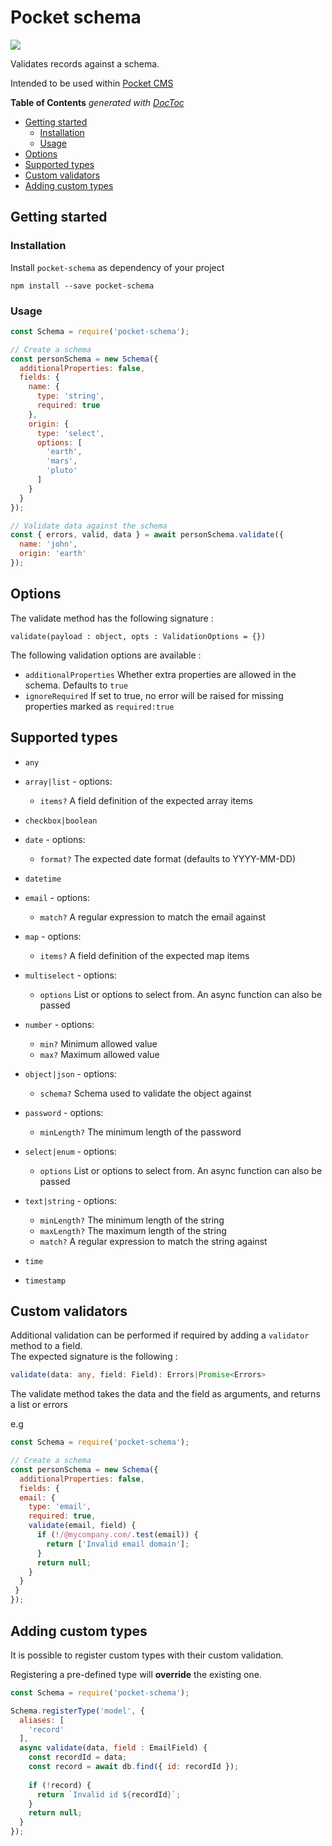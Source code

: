# Pocket schema

![](https://travis-ci.org/patrixr/pocket-cms.svg?branch=master)

Validates records against a schema. 

Intended to be used within [Pocket CMS](https://github.com/patrixr/pocket-cms)

<!-- START doctoc generated TOC please keep comment here to allow auto update -->
<!-- DON'T EDIT THIS SECTION, INSTEAD RE-RUN doctoc TO UPDATE -->
**Table of Contents**  *generated with [DocToc](https://github.com/thlorenz/doctoc)*

- [Getting started](#getting-started)
  - [Installation](#installation)
  - [Usage](#usage)
- [Options](#options)
- [Supported types](#supported-types)
- [Custom validators](#custom-validators)
- [Adding custom types](#adding-custom-types)

<!-- END doctoc generated TOC please keep comment here to allow auto update -->

## Getting started

### Installation
Install `pocket-schema` as dependency of your project

```
npm install --save pocket-schema
```

### Usage


```javascript
const Schema = require('pocket-schema');

// Create a schema
const personSchema = new Schema({
  additionalProperties: false,
  fields: {
    name: {
      type: 'string',
      required: true
    },
    origin: {
      type: 'select',
      options: [
        'earth',
        'mars',
        'pluto'	
      ]
    }
  }
});

// Validate data against the schema
const { errors, valid, data } = await personSchema.validate({
  name: 'john',
  origin: 'earth'
});

```

## Options

The validate method has the following signature :

`validate(payload : object, opts : ValidationOptions = {})`

The following validation options are available :

* `additionalProperties` Whether extra properties are allowed in the schema. Defaults to `true`
* `ignoreRequired` If set to true, no error will be raised for missing properties marked as `required:true`

## Supported types

<!--PocketTypes:start-->
* `any` 

* `array|list`  - options:
	* `items?` A field definition of the expected array items

* `checkbox|boolean` 

* `date`  - options:
	* `format?` The expected date format (defaults to YYYY-MM-DD)

* `datetime` 

* `email`  - options:
	* `match?` A regular expression to match the email against

* `map`  - options:
	* `items?` A field definition of the expected map items

* `multiselect`  - options:
	* `options` List or options to select from. An async function can also be passed

* `number`  - options:
	* `min?` Minimum allowed value
	* `max?` Maximum allowed value

* `object|json`  - options:
	* `schema?` Schema used to validate the object against

* `password`  - options:
	* `minLength?` The minimum length of the password

* `select|enum`  - options:
	* `options` List or options to select from. An async function can also be passed

* `text|string`  - options:
	* `minLength?` The minimum length of the string
	* `maxLength?` The maximum length of the string
	* `match?` A regular expression to match the string against

* `time` 

* `timestamp` 

<!--PocketTypes:end-->














## Custom validators

Additional validation can be performed if required by adding a `validator` method to a field.  
The expected signature is the following :

```typescript
validate(data: any, field: Field): Errors|Promise<Errors>
```

The validate method takes the data and the field as arguments, and returns a list or errors

e.g

```javascript
const Schema = require('pocket-schema');

// Create a schema
const personSchema = new Schema({
  additionalProperties: false,
  fields: {
  email: {
    type: 'email',
    required: true,
    validate(email, field) {
      if (!/@mycompany.com/.test(email)) {
        return ['Invalid email domain'];
      }
      return null;
    }
  }
 }
});
```



## Adding custom types

It is possible to register custom types with their custom validation.

Registering a pre-defined type will **override** the existing one.

```javascript
const Schema = require('pocket-schema');

Schema.registerType('model', {
  aliases: [
    'record'
  ],
  async validate(data, field : EmailField) {
    const recordId = data; 
    const record = await db.find({ id: recordId });
    
    if (!record) {
      return `Invalid id ${recordId}`;
    }
    return null;
  }
});
```
